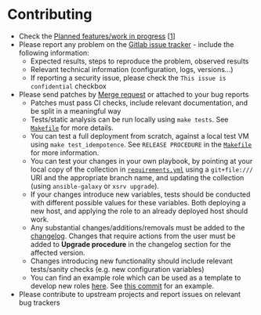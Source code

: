 # Contributing

- Check the [Planned features/work in progress](TODO.md) [[1](https://stdout.root.sx/xsrv/xsrv/issues)]
- Please report any problem on the [Gitlab issue tracker](https://gitlab.com/nodiscc/xsrv/issues) - include the following information:
  - Expected results, steps to reproduce the problem, observed results
  - Relevant technical information (configuration, logs, versions...)
  - If reporting a security issue, please check the `This issue is confidential` checkbox
- Please send patches by [Merge request](https://gitlab.com/nodiscc/xsrv/-/merge_requests) or attached to your bug reports
  - Patches must pass CI checks, include relevant documentation, and be split in a meaningful way
  - Tests/static analysis can be run locally using `make tests`. See [`Makefile`](https://gitlab.com/nodiscc/xsrv/-/blob/master/Makefile) for more details.
  - You can test a full deployment from scratch, against a local test VM using `make test_idempotence`. See `RELEASE PROCEDURE` in the [`Makefile`](https://gitlab.com/nodiscc/xsrv/-/blob/master/Makefile) for more information.
  - You can test your changes in your own playbook, by pointing at your local copy of the collection in [`requirements.yml`](https://gitlab.com/nodiscc/xsrv/-/blob/master/playbooks/xsrv/requirements.yml) using a `git+file:///` URI and the appropriate branch name, and updating the collection (using `ansible-galaxy` or `xsrv upgrade`).
  - If your changes introduce new variables, tests should be conducted with different possible values for these variables. Both deploying a new host, and applying the role to an already deployed host should work.
  - Any substantial changes/additions/removals must be added to the [changelog](https://gitlab.com/nodiscc/xsrv/-/blob/master/CHANGELOG.md). Changes that require actions from the user must be added to **Upgrade procedure** in the changelog section for the affected version.
  - Changes introducing new functionality should include relevant tests/sanity checks (e.g. new configuration variables)
  - You can find an example role which can be used as a template to develop new roles [here](https://gitlab.com/nodiscc/xsrv/-/tree/master/docs/example-role). See [this commit](https://gitlab.com/nodiscc/xsrv/-/commit/09ba2a429231dd75d86d15343a192c93280f1529) for an example.
- Please contribute to upstream projects and report issues on relevant bug trackers

